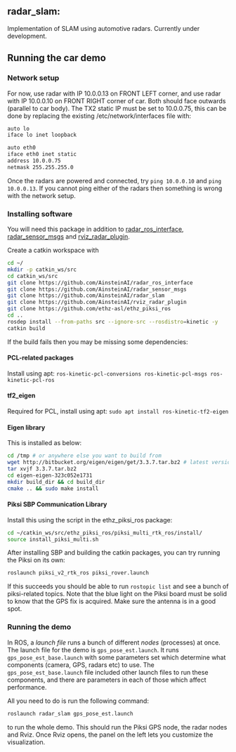 ## radar_slam:
Implementation of SLAM using automotive radars. Currently under development.

## Running the car demo

### Network setup

For now, use radar with IP 10.0.0.13 on FRONT LEFT corner, and use radar with IP 10.0.0.10
on FRONT RIGHT corner of car.  Both should face outwards (parallel to car body). The TX2 static IP must
be set to 10.0.0.75, this can be done by replacing the existing /etc/network/interfaces file with:

```bash
auto lo
iface lo inet loopback

auto eth0
iface eth0 inet static
address 10.0.0.75
netmask 255.255.255.0
```

Once the radars are powered and connected, try ```ping 10.0.0.10``` and ```ping 10.0.0.13```.  If you cannot
ping either of the radars then something is wrong with the network setup.

### Installing software

You will need this package in addition to [radar_ros_interface](https://github.com/AinsteinAI/radar_ros_interface),
[radar_sensor_msgs](https://github.com/AinsteinAI/radar_sensor_msgs) and [rviz_radar_plugin](https://github.com/AinsteinAI/rviz_radar_plugin).

Create a catkin workspace with

```bash
cd ~/
mkdir -p catkin_ws/src
cd catkin_ws/src
git clone https://github.com/AinsteinAI/radar_ros_interface
git clone https://github.com/AinsteinAI/radar_sensor_msgs
git clone https://github.com/AinsteinAI/radar_slam
git clone https://github.com/AinsteinAI/rviz_radar_plugin
git clone https://github.com/ethz-asl/ethz_piksi_ros
cd ..
rosdep install --from-paths src --ignore-src --rosdistro=kinetic -y
catkin build
```

If the build fails then you may be missing some dependencies:

#### PCL-related packages

Install using apt: ```ros-kinetic-pcl-conversions ros-kinetic-pcl-msgs ros-kinetic-pcl-ros```

#### tf2_eigen

Required for PCL, install using apt: ```sudo apt install ros-kinetic-tf2-eigen```
#### Eigen library

This is installed as below:

```bash
cd /tmp # or anywhere else you want to build from
wget http://bitbucket.org/eigen/eigen/get/3.3.7.tar.bz2 # latest version as of writing is 3.3.7
tar xvjf 3.3.7.tar.bz2
cd eigen-eigen-323c052e1731
mkdir build_dir && cd build_dir
cmake .. && sudo make install
```
#### Piksi SBP Communication Library

Install this using the script in the ethz_piksi_ros package:

```bash
cd ~/catkin_ws/src/ethz_piksi_ros/piksi_multi_rtk_ros/install/
source install_piksi_multi.sh
```

After installing SBP and building the catkin packages, you can try running the Piksi on its own:

```bash
roslaunch piksi_v2_rtk_ros piksi_rover.launch
```

If this succeeds you should be able to run ```rostopic list``` and see a bunch of piksi-related topics. Note
that the blue light on the Piksi board must be solid to know that the GPS fix is acquired. Make sure the antenna
is in a good spot.

### Running the demo

In ROS, a *launch file* runs a bunch of different *nodes* (processes) at once.  The launch file for the demo is
```gps_pose_est.launch```.  It runs ```gps_pose_est_base.launch``` with some parameters set which determine what
components (camera, GPS, radars etc) to use. The ```gps_pose_est_base.launch``` file included other launch files
to run these components, and there are parameters in each of those which affect performance.

All you need to do is run the following command:

```bash
roslaunch radar_slam gps_pose_est.launch
```

to run the whole demo.  This should run the Piksi GPS node, the radar nodes and Rviz. Once Rviz opens, the panel on
the left lets you customize the visualization.
